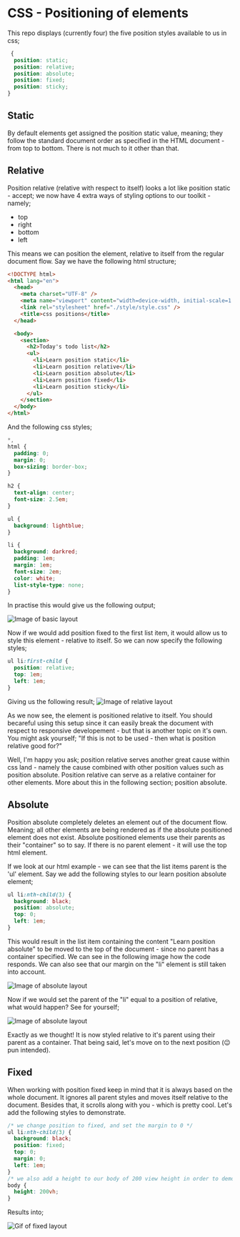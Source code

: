 # CSS - Positioning of elements

This repo displays (currently four) the five position styles available to us in css;

```css
 {
  position: static;
  position: relative;
  position: absolute;
  position: fixed;
  position: sticky;
}
```

## Static

By default elements get assigned the position static value, meaning; they follow the standard document order as specified in the HTML document - from top to bottom. There is not much to it other than that.

## Relative

Position relative (relative with respect to itself) looks a lot like position static - accept; we now have 4 extra ways of styling options to our toolkit - namely;

- top
- right
- bottom
- left

This means we can position the element, relative to itself from the regular document flow. Say we have the following html structure;

```html
<!DOCTYPE html>
<html lang="en">
  <head>
    <meta charset="UTF-8" />
    <meta name="viewport" content="width=device-width, initial-scale=1.0" />
    <link rel="stylesheet" href="./style/style.css" />
    <title>css positions</title>
  </head>

  <body>
    <section>
      <h2>Today's todo list</h2>
      <ul>
        <li>Learn position static</li>
        <li>Learn position relative</li>
        <li>Learn position absolute</li>
        <li>Learn position fixed</li>
        <li>Learn position sticky</li>
      </ul>
    </section>
  </body>
</html>
```

And the following css styles;

```css
*,
html {
  padding: 0;
  margin: 0;
  box-sizing: border-box;
}

h2 {
  text-align: center;
  font-size: 2.5em;
}

ul {
  background: lightblue;
}

li {
  background: darkred;
  padding: 1em;
  margin: 1em;
  font-size: 2em;
  color: white;
  list-style-type: none;
}
```

In practise this would give us the following output;

<img src="./images/basic_layout_one.png" alt="Image of basic layout">

Now if we would add position fixed to the first list item, it would allow us to style this element - relative to itself. So we can now specify the following styles;

```css
ul li:first-child {
  position: relative;
  top: 1em;
  left: 1em;
}
```

Giving us the following result;
<img src="./images/relative_example.png" alt="Image of relative layout">

As we now see, the element is positioned relative to itself. You should becareful using this setup since it can easily break the document with respect to responsive developement - but that is another topic on it's own. You might ask yourself; "If this is not to be used - then what is position relative good for?"

Well, I'm happy you ask; position relative serves another great cause within css land - namely the cause combined with other position values such as position absolute. Position relative can serve as a relative container for other elements. More about this in the following section; position absolute.

## Absolute

Position absolute completely deletes an element out of the document flow. Meaning; all other elements are being rendered as if the absolute positioned element does not exist. Absolute positioned elements use their parents as their "container" so to say. If there is no parent element - it will use the top html element.

If we look at our html example - we can see that the list items parent is the 'ul' element.
Say we add the following styles to our learn position absolute element;

```css
ul li:nth-child(3) {
  background: black;
  position: absolute;
  top: 0;
  left: 1em;
}
```

This would result in the list item containing the content "Learn position absolute" to be moved to the top of the document - since no parent has a container specified. We can see in the following image how the code responds. We can also see that our margin on the "li" element is still taken into account.

<img src="./images/absolute_example.png" alt="Image of absolute layout">

Now if we would set the parent of the "li" equal to a position of relative, what would happen? See for yourself;

<img src="./images/absolute_example_2.png" alt="Image of absolute layout">

Exactly as we thought! It is now styled relative to it's parent using their parent as a container.
That being said, let's move on to the next position (😉 pun intended).

## Fixed

When working with position fixed keep in mind that it is always based on the whole document. It ignores all parent styles and moves itself relative to the document. Besides that, it scrolls along with you - which is pretty cool. Let's add the following styles to demonstrate.

```css
/* we change position to fixed, and set the margin to 0 */
ul li:nth-child(3) {
  background: black;
  position: fixed;
  top: 0;
  margin: 0;
  left: 1em;
}
/* we also add a height to our body of 200 view height in order to demonstrate the scrolling */
body {
  height: 200vh;
}
```

Results into;

<img src="./images/fixed.gif" alt="Gif of fixed layout">

